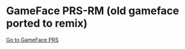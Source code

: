 # GameFace PRS-RM (old gameface ported to remix)
[Go to GameFace PRS](https://gameface413app.azurewebsites.net)



